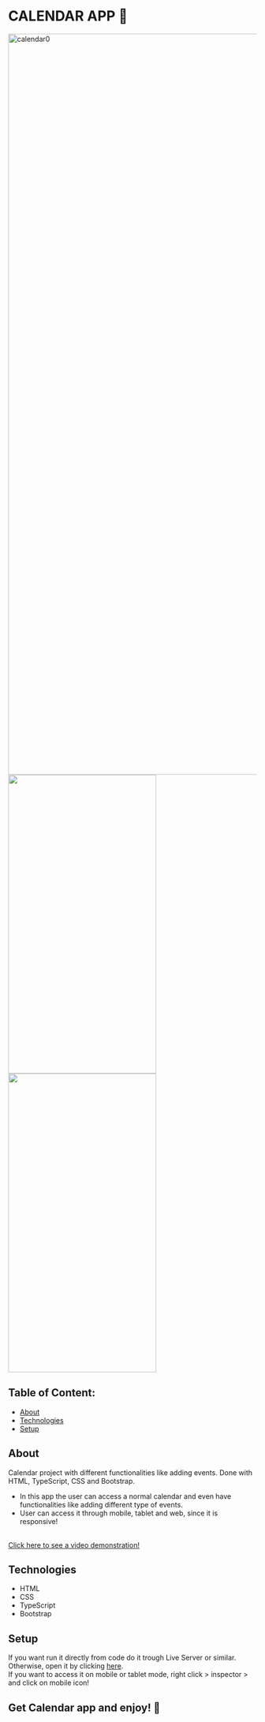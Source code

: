 # CALENDAR APP 📱

<img width="1503" alt="calendar0" src="https://github.com/ali-hourag/calendar-hamilton/assets/131694498/2fa56d5e-1308-4ae5-b631-374526e3c216">
<img src="https://github.com/ali-hourag/calendar-hamilton/assets/131694498/a48dc6dd-f1f9-4759-a602-6fedc264a795" width="300" height="606"/>
<img src="https://github.com/ali-hourag/calendar-hamilton/assets/131694498/168243bb-8fb3-44d5-9e2a-a5a9943cf64b" width="300" height="606"/>



## Table of Content:

- [About](#about)
- [Technologies](#technologies)
- [Setup](#setup)

## About

Calendar project with different functionalities like adding events. Done with HTML, TypeScript, CSS and Bootstrap.
<br/>
* In this app the user can access a normal calendar and even have functionalities like adding different type of events.
* User can access it through mobile, tablet and web, since it is responsive!

<br/>
<a href="https://drive.google.com/file/d/1bFX9CN6Hh2Gia9ryft8qDTB47lZMmj9t/view?usp=sharing">Click here to see a video demonstration!</a>


## Technologies
- HTML
- CSS
- TypeScript
- Bootstrap


## Setup
If you want run it directly from code do it trough Live Server or similar.
<br/>
Otherwise, open it by clicking <a href="https://ts-calendar-ruby.vercel.app/">here<a/>.
<br/>
If you want to access it on mobile or tablet mode, right click > inspector > and click on mobile icon!

## Get Calendar app and enjoy! 📱
